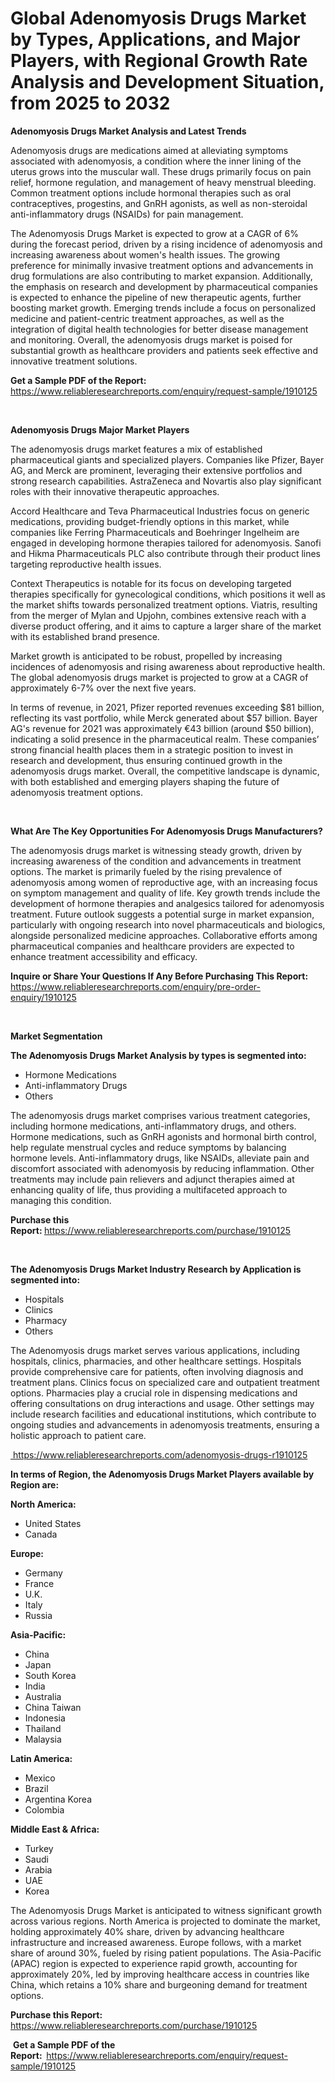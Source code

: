 <p><h1>Global Adenomyosis Drugs Market by Types, Applications, and Major Players, with Regional Growth Rate Analysis and Development Situation, from 2025 to 2032</h1></p><p><strong>Adenomyosis Drugs Market Analysis and Latest Trends</strong></p>
<p><p>Adenomyosis drugs are medications aimed at alleviating symptoms associated with adenomyosis, a condition where the inner lining of the uterus grows into the muscular wall. These drugs primarily focus on pain relief, hormone regulation, and management of heavy menstrual bleeding. Common treatment options include hormonal therapies such as oral contraceptives, progestins, and GnRH agonists, as well as non-steroidal anti-inflammatory drugs (NSAIDs) for pain management.</p><p>The Adenomyosis Drugs Market is expected to grow at a CAGR of 6% during the forecast period, driven by a rising incidence of adenomyosis and increasing awareness about women's health issues. The growing preference for minimally invasive treatment options and advancements in drug formulations are also contributing to market expansion. Additionally, the emphasis on research and development by pharmaceutical companies is expected to enhance the pipeline of new therapeutic agents, further boosting market growth. Emerging trends include a focus on personalized medicine and patient-centric treatment approaches, as well as the integration of digital health technologies for better disease management and monitoring. Overall, the adenomyosis drugs market is poised for substantial growth as healthcare providers and patients seek effective and innovative treatment solutions.</p></p>
<p><strong>Get a Sample PDF of the Report:&nbsp;</strong> <a href="https://www.reliableresearchreports.com/enquiry/request-sample/1910125?utm_campaign=116&utm_medium=2&utm_source=Github&utm_content=ia&utm_term=19042025&utm_id=adenomyosis-drugs">https://www.reliableresearchreports.com/enquiry/request-sample/1910125</a></p>
<p>&nbsp;</p>
<p><strong>Adenomyosis Drugs Major Market Players</strong></p>
<p><p>The adenomyosis drugs market features a mix of established pharmaceutical giants and specialized players. Companies like Pfizer, Bayer AG, and Merck are prominent, leveraging their extensive portfolios and strong research capabilities. AstraZeneca and Novartis also play significant roles with their innovative therapeutic approaches.</p><p>Accord Healthcare and Teva Pharmaceutical Industries focus on generic medications, providing budget-friendly options in this market, while companies like Ferring Pharmaceuticals and Boehringer Ingelheim are engaged in developing hormone therapies tailored for adenomyosis. Sanofi and Hikma Pharmaceuticals PLC also contribute through their product lines targeting reproductive health issues.</p><p>Context Therapeutics is notable for its focus on developing targeted therapies specifically for gynecological conditions, which positions it well as the market shifts towards personalized treatment options. Viatris, resulting from the merger of Mylan and Upjohn, combines extensive reach with a diverse product offering, and it aims to capture a larger share of the market with its established brand presence.</p><p>Market growth is anticipated to be robust, propelled by increasing incidences of adenomyosis and rising awareness about reproductive health. The global adenomyosis drugs market is projected to grow at a CAGR of approximately 6-7% over the next five years.</p><p>In terms of revenue, in 2021, Pfizer reported revenues exceeding $81 billion, reflecting its vast portfolio, while Merck generated about $57 billion. Bayer AG's revenue for 2021 was approximately €43 billion (around $50 billion), indicating a solid presence in the pharmaceutical realm. These companies’ strong financial health places them in a strategic position to invest in research and development, thus ensuring continued growth in the adenomyosis drugs market. Overall, the competitive landscape is dynamic, with both established and emerging players shaping the future of adenomyosis treatment options.</p></p>
<p>&nbsp;</p>
<p><strong>What Are The Key Opportunities For Adenomyosis Drugs Manufacturers?</strong></p>
<p><p>The adenomyosis drugs market is witnessing steady growth, driven by increasing awareness of the condition and advancements in treatment options. The market is primarily fueled by the rising prevalence of adenomyosis among women of reproductive age, with an increasing focus on symptom management and quality of life. Key growth trends include the development of hormone therapies and analgesics tailored for adenomyosis treatment. Future outlook suggests a potential surge in market expansion, particularly with ongoing research into novel pharmaceuticals and biologics, alongside personalized medicine approaches. Collaborative efforts among pharmaceutical companies and healthcare providers are expected to enhance treatment accessibility and efficacy.</p></p>
<p><strong>Inquire or Share Your Questions If Any Before Purchasing This Report:</strong> <a href="https://www.reliableresearchreports.com/enquiry/pre-order-enquiry/1910125?utm_campaign=116&utm_medium=2&utm_source=Github&utm_content=ia&utm_term=19042025&utm_id=adenomyosis-drugs">https://www.reliableresearchreports.com/enquiry/pre-order-enquiry/1910125</a></p>
<p>&nbsp;</p>
<p><strong>Market Segmentation</strong></p>
<p><strong>The Adenomyosis Drugs Market Analysis by types is segmented into:</strong></p>
<p><ul><li>Hormone Medications</li><li>Anti-inflammatory Drugs</li><li>Others</li></ul></p>
<p><p>The adenomyosis drugs market comprises various treatment categories, including hormone medications, anti-inflammatory drugs, and others. Hormone medications, such as GnRH agonists and hormonal birth control, help regulate menstrual cycles and reduce symptoms by balancing hormone levels. Anti-inflammatory drugs, like NSAIDs, alleviate pain and discomfort associated with adenomyosis by reducing inflammation. Other treatments may include pain relievers and adjunct therapies aimed at enhancing quality of life, thus providing a multifaceted approach to managing this condition.</p></p>
<p><strong>Purchase this Report:&nbsp;</strong><a href="https://www.reliableresearchreports.com/purchase/1910125?utm_campaign=116&utm_medium=2&utm_source=Github&utm_content=ia&utm_term=19042025&utm_id=adenomyosis-drugs">https://www.reliableresearchreports.com/purchase/1910125</a></p>
<p>&nbsp;</p>
<p><strong>The Adenomyosis Drugs Market Industry Research by Application is segmented into:</strong></p>
<p><ul><li>Hospitals</li><li>Clinics</li><li>Pharmacy</li><li>Others</li></ul></p>
<p><p>The Adenomyosis drugs market serves various applications, including hospitals, clinics, pharmacies, and other healthcare settings. Hospitals provide comprehensive care for patients, often involving diagnosis and treatment plans. Clinics focus on specialized care and outpatient treatment options. Pharmacies play a crucial role in dispensing medications and offering consultations on drug interactions and usage. Other settings may include research facilities and educational institutions, which contribute to ongoing studies and advancements in adenomyosis treatments, ensuring a holistic approach to patient care.</p></p>
<p><a href="https://www.reliableresearchreports.com/adenomyosis-drugs-r1910125?utm_campaign=116&utm_medium=2&utm_source=Github&utm_content=ia&utm_term=19042025&utm_id=adenomyosis-drugs">&nbsp;https://www.reliableresearchreports.com/adenomyosis-drugs-r1910125</a></p>
<p><strong>In terms of Region, the Adenomyosis Drugs Market Players available by Region are:</strong></p>
<p>
    <p> <strong> North America: </strong>
        <ul>
            <li>United States</li>
            <li>Canada</li>
        </ul>
        </p> 
    <p> <strong> Europe: </strong>
        <ul>
            <li>Germany</li>
            <li>France</li>
            <li>U.K.</li>
            <li>Italy</li>
            <li>Russia</li>
        </ul>
        </p> 
    <p> <strong> Asia-Pacific: </strong>
        <ul>
            <li>China</li>
            <li>Japan</li>
            <li>South Korea</li>
            <li>India</li>
            <li>Australia</li>
            <li>China Taiwan</li>
            <li>Indonesia</li>
            <li>Thailand</li>
            <li>Malaysia</li>
        </ul>
        </p> 
    <p> <strong> Latin America: </strong>
        <ul>
            <li>Mexico</li>
            <li>Brazil</li>
            <li>Argentina Korea</li>
            <li>Colombia</li>
        </ul>
        </p> 
    <p> <strong> Middle East & Africa: </strong>
        <ul>
            <li>Turkey</li>
            <li>Saudi</li>
            <li>Arabia</li>
            <li>UAE</li>
            <li>Korea</li>
        </ul>
    </p>
    </p>
<p><p>The Adenomyosis Drugs Market is anticipated to witness significant growth across various regions. North America is projected to dominate the market, holding approximately 40% share, driven by advancing healthcare infrastructure and increased awareness. Europe follows, with a market share of around 30%, fueled by rising patient populations. The Asia-Pacific (APAC) region is expected to experience rapid growth, accounting for approximately 20%, led by improving healthcare access in countries like China, which retains a 10% share and burgeoning demand for treatment options.</p></p>
<p><strong>Purchase this Report: </strong><a href="https://www.reliableresearchreports.com/purchase/1910125?utm_campaign=116&utm_medium=2&utm_source=Github&utm_content=ia&utm_term=19042025&utm_id=adenomyosis-drugs">https://www.reliableresearchreports.com/purchase/1910125</a></p>
<p>&nbsp;<strong>Get a Sample PDF of the Report:&nbsp;&nbsp;</strong><a href="https://www.reliableresearchreports.com/enquiry/request-sample/1910125?utm_campaign=116&utm_medium=2&utm_source=Github&utm_content=ia&utm_term=19042025&utm_id=adenomyosis-drugs">https://www.reliableresearchreports.com/enquiry/request-sample/1910125</a></p>
<p><strong></strong></p>
<p><p></p><p></p><p></p></p>